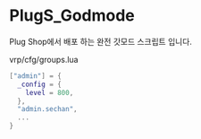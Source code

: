 # PlugS_Godmode

Plug Shop에서 배포 하는 완전 갓모드 스크립트 입니다.

vrp/cfg/groups.lua
```lua
["admin"] = {
  _config = {
    level = 800,
  },
  "admin.sechan",
  ...
}
```
